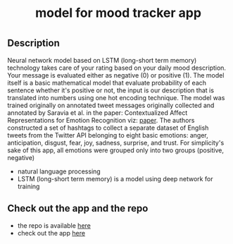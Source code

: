 <h1 align="center">model for mood tracker app<h1>
  
## Description
  
Neural network model based on LSTM (long-short term memory) technology takes care of your rating based on your daily mood description. Your message is evaluated either as negative (0) or positive (1). The model itself is a basic mathematical model that evaluate probability of each sentence whether it's positive or not, the input is our description that is translated into numbers using one hot encoding technique. The model was trained originally on annotated tweet messages originally collected and annotated by Saravia et al. in the paper: Contextualized Affect Representations for Emotion Recognition viz: [paper](https://aclanthology.org/D18-1404.pdf). The authors constructed a set of hashtags to collect a separate dataset of English tweets from the Twitter API belonging to eight basic emotions: anger, anticipation, disgust, fear, joy, sadness, surprise, and trust. For simplicity's sake of this app, all emotions were grouped only into two groups (positive, negative)

* natural language processing
* LSTM (long-short term memory) is a model using deep network for training


## Check out the app and the repo

* the repo is available [here](https://github.com/hampet1/moodtracker)
* check out the app [here](https://trackmood.herokuapp.com/)
